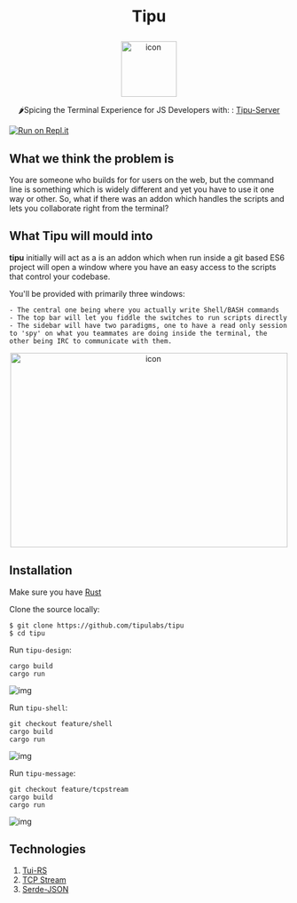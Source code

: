 # <p align="center">Tipu</p>
<p align="center">
  <img alt="icon" src="https://i.imgur.com/IhaVgsp.png" width="100" height="100"> 
</p>
<p align="center">🌶Spicing the Terminal Experience for JS Developers with: : <a href="https://github.com/tipulabs/tipu-serverhttps://github.com/aryaminus/nazar-server" target="_blank">Tipu-Server</a> </a></p>

[![Run on Repl.it](https://repl.it/badge/github/tipulabs/tipu)](https://repl.it/github/tipulabs/tipu)

## What we think the problem is
You are someone who builds for for users on the web, but the command line is something which is widely different and yet you have to use it one way or other.
So, what if there was an addon which handles the scripts and lets you collaborate right from the terminal?

## What Tipu will mould into

**tipu** initially will act as a is an addon which when run inside a git based ES6 project will open a window where you have an easy access to the scripts that control your codebase.

 You'll be provided with primarily three windows:

    - The central one being where you actually write Shell/BASH commands
    - The top bar will let you fiddle the switches to run scripts directly
    - The sidebar will have two paradigms, one to have a read only session to 'spy' on what you teammates are doing inside the terminal, the other being IRC to communicate with them.

<p align="center">
  <img alt="icon" src="https://i.imgur.com/cMdiytV.png" width="500" height="350"> 
</p>

## Installation

Make sure you have [Rust](https://www.rust-lang.org/tools/install)

Clone the source locally:
```
$ git clone https://github.com/tipulabs/tipu
$ cd tipu
```

Run `tipu-design`:
```
cargo build
cargo run
```
![img](https://i.imgur.com/mEJqNks.png)

Run `tipu-shell`:
```
git checkout feature/shell
cargo build
cargo run
```
![img](https://i.imgur.com/o3wbOgT.png)

Run `tipu-message`:
```
git checkout feature/tcpstream
cargo build
cargo run
```
![img](https://i.imgur.com/QhzJo4q.png)

## Technologies

1. <a href="https://github.com/fdehau/tui-rs" target="_blank">Tui-RS</a>
1. <a href="https://doc.rust-lang.org/std/net/struct.TcpStream.html" target="_blank">TCP Stream</a>
1. <a href="https://github.com/serde-rs/json" target="_blank">Serde-JSON</a>